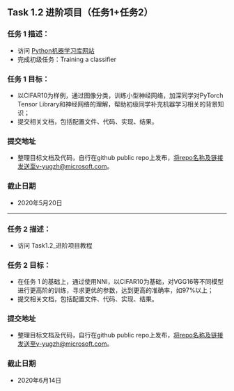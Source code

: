 ## **Task 1.2 进阶项目（任务1+任务2）**
 ### **任务 1 描述：**
- 访问 [Python机器学习库网站](https://pytorch.org/tutorials/beginner/blitz/cifar10_tutorial.html)
- 完成初级任务：Training a classifier

### **任务 1 目标：**

- 以CIFAR10为样例，通过图像分类，训练小型神经网络，加深同学对PyTorch Tensor Library和神经网络的理解，帮助初级同学补充机器学习相关的背景知识；
- 提交相关文档，包括配置文件、代码、实现、结果。

### **提交地址**

- 整理目标文档及代码，自行在github public repo上发布，将repo名称及链接发送至v-yugzh@microsoft.com。

### **截止日期**

- 2020年5月20日

-----

 ### **任务 2 描述：**

-  访问 Task1.2_进阶项目教程

### **任务 2 目标：**

- 在任务 1 的基础上，通过使用NNI，以CIFAR10为基础，对VGG16等不同模型进行更高阶的训练，寻求更优的参数，达到更高的准确率，如97%以上；
- 提交相关文档，包括配置文件、代码、实现、结果。

### **提交地址**

- 整理目标文档及代码，自行在github public repo上发布，将repo名称及链接发送至v-yugzh@microsoft.com。
### **截止日期**

- 2020年6月14日
